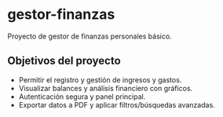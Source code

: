 # gestor-finanzas
Proyecto de gestor de finanzas personales básico.

## Objetivos del proyecto
- Permitir el registro y gestión de ingresos y gastos.
- Visualizar balances y análisis financiero con gráficos.
- Autenticación segura y panel principal.
- Exportar datos a PDF y aplicar filtros/búsquedas avanzadas.
